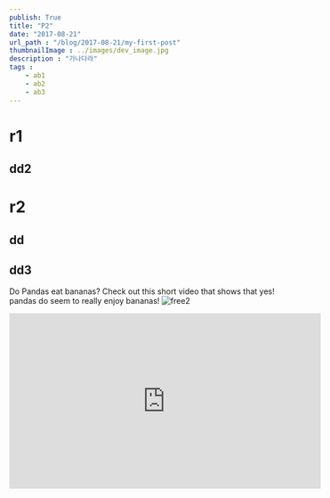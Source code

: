 ```yaml
---
publish: True
title: "P2"
date: "2017-08-21"
url_path : "/blog/2017-08-21/my-first-post"
thumbnailImage : ../images/dev_image.jpg
description : "가나다라"
tags : 
    - ab1
    - ab2
    - ab3
---
```


# r1
## dd2
# r2
## dd
## dd3
Do Pandas eat bananas? Check out this short video that shows that yes! pandas do
seem to really enjoy bananas!
![free2](https://images.unsplash.com/photo-1589879627448-692ae2936d39?ixlib=rb-1.2.1&ixid=eyJhcHBfaWQiOjEyMDd9&auto=format&fit=crop&w=1050&q=80)
<iframe width="560" height="315" src="https://www.youtube.com/embed/4SZl1r2O_bY" frameborder="0" allowfullscreen></iframe>